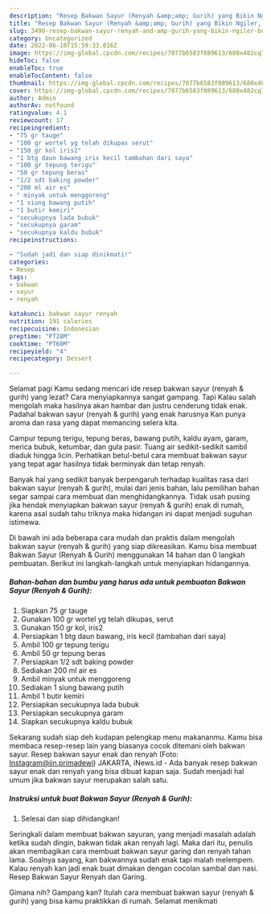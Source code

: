 ```yaml
---
description: "Resep Bakwan Sayur (Renyah &amp;amp; Gurih) yang Bikin Ngiler, Buat Buka Puasa Lezat Sekali"
title: "Resep Bakwan Sayur (Renyah &amp;amp; Gurih) yang Bikin Ngiler, Buat Buka Puasa Lezat Sekali"
slug: 3490-resep-bakwan-sayur-renyah-and-amp-gurih-yang-bikin-ngiler-buat-buka-puasa-lezat-sekali
category: Uncategorized
date: 2022-06-10T15:59:33.016Z
image: https://img-global.cpcdn.com/recipes/7077b6583f089613/680x482cq70/bakwan-sayur-renyah-gurih-foto-resep-utama.jpg
hideToc: false
enableToc: true
enableTocContent: false
thumbnail: https://img-global.cpcdn.com/recipes/7077b6583f089613/680x482cq70/bakwan-sayur-renyah-gurih-foto-resep-utama.jpg
cover: https://img-global.cpcdn.com/recipes/7077b6583f089613/680x482cq70/bakwan-sayur-renyah-gurih-foto-resep-utama.jpg
author: Admin
authorAv: notfound
ratingvalue: 4.1
reviewcount: 17
recipeingredient:
- "75 gr tauge"
- "100 gr wortel yg telah dikupas serut"
- "150 gr kol iris2"
- "1 btg daun bawang iris kecil tambahan dari saya"
- "100 gr tepung terigu"
- "50 gr tepung beras"
- "1/2 sdt baking powder"
- "200 ml air es"
- " minyak untuk menggoreng"
- "1 siung bawang putih"
- "1 butir kemiri"
- "secukupnya lada bubuk"
- "secukupnya garam"
- "secukupnya kaldu bubuk"
recipeinstructions:

- "Sudah jadi dan siap dinikmati!"
categories:
- Resep
tags:
- bakwan
- sayur
- renyah

katakunci: bakwan sayur renyah 
nutrition: 191 calories
recipecuisine: Indonesian
preptime: "PT28M"
cooktime: "PT60M"
recipeyield: "4"
recipecategory: Dessert

---
```



Selamat pagi Kamu sedang mencari ide resep bakwan sayur (renyah &amp; gurih) yang lezat? Cara menyiapkannya sangat gampang. Tapi Kalau salah mengolah maka hasilnya akan hambar dan justru cenderung tidak enak. Padahal bakwan sayur (renyah &amp; gurih) yang enak harusnya Kan punya aroma dan rasa yang dapat memancing selera kita.


Campur tepung terigu, tepung beras, bawang putih, kaldu ayam, garam, merica bubuk, ketumbar, dan gula pasir. Tuang air sedikit-sedikit sambil diaduk hingga licin. Perhatikan betul-betul cara membuat bakwan sayur yang tepat agar hasilnya tidak berminyak dan tetap renyah.

Banyak hal yang sedikit banyak berpengaruh terhadap kualitas rasa dari bakwan sayur (renyah &amp; gurih), mulai dari jenis bahan, lalu pemilihan bahan segar sampai cara membuat dan menghidangkannya. Tidak usah pusing jika hendak menyiapkan bakwan sayur (renyah &amp; gurih) enak di rumah, karena asal sudah tahu triknya maka hidangan ini dapat menjadi suguhan istimewa.


Di bawah ini ada beberapa cara mudah dan praktis dalam mengolah bakwan sayur (renyah &amp; gurih) yang siap dikreasikan. Kamu bisa membuat Bakwan Sayur (Renyah &amp; Gurih) menggunakan 14 bahan dan 0 langkah pembuatan. Berikut ini langkah-langkah untuk menyiapkan hidangannya.

<!--inarticleads1-->

##### Bahan-bahan dan bumbu yang harus ada untuk pembuatan Bakwan Sayur (Renyah &amp; Gurih):

1. Siapkan 75 gr tauge
1. Gunakan 100 gr wortel yg telah dikupas, serut
1. Gunakan 150 gr kol, iris2
1. Persiapkan 1 btg daun bawang, iris kecil (tambahan dari saya)
1. Ambil 100 gr tepung terigu
1. Ambil 50 gr tepung beras
1. Persiapkan 1/2 sdt baking powder
1. Sediakan 200 ml air es
1. Ambil  minyak untuk menggoreng
1. Sediakan 1 siung bawang putih
1. Ambil 1 butir kemiri
1. Persiapkan secukupnya lada bubuk
1. Persiapkan secukupnya garam
1. Siapkan secukupnya kaldu bubuk


Sekarang sudah siap deh kudapan pelengkap menu makananmu. Kamu bisa membaca resep-resep lain yang biasanya cocok ditemani oleh bakwan sayur. Resep bakwan sayur enak dan renyah (Foto: Instagram@iin.primadewi) JAKARTA, iNews.id - Ada banyak resep bakwan sayur enak dan renyah yang bisa dibuat kapan saja. Sudah menjadi hal umum jika bakwan sayur merupakan salah satu. 

<!--inarticleads2-->

##### Instruksi untuk buat Bakwan Sayur (Renyah &amp; Gurih):


1. Selesai dan siap dihidangkan!

Seringkali dalam membuat bakwan sayuran, yang menjadi masalah adalah ketika sudah dingin, bakwan tidak akan renyah lagi. Maka dari itu, penulis akan membagikan cara membuat bakwan sayur garing dan renyah tahan lama. Soalnya sayang, kan bakwannya sudah enak tapi malah melempem. Kalau renyah kan jadi enak buat dimakan dengan cocolan sambal dan nasi. Resep Bakwan Sayur Renyah dan Garing. 

Gimana nih? Gampang kan? Itulah cara membuat bakwan sayur (renyah &amp; gurih) yang bisa kamu praktikkan di rumah. Selamat menikmati
